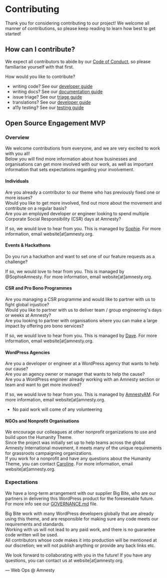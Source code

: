 # Contributing

Thank you for considering contributing to our project! We welcome all manner of contributions, so please keep reading to learn how best to get started!

## How can I contribute?

We expect all contributors to abide by our [Code of Conduct](CODE_OF_CONDUCT.md), so please familiarise yourself with that first.

How would you like to contribute?
- writing code? See our [developer guide](docs/contributors/code.md)
- writing docs? See our [documentation guide](docs/contributors/docs.md)
- issue triage? See our [triage guide](docs/contributors/triage.md)
- translations? See our [developer guide](docs/contributors/code.md)
- a11y testing? See our [testing guide](docs/contributors/a11y.md)

## Open Source Engagement MVP  

### Overview  

We welcome contributions from everyone, and we are very excited to work with you all!  
Below you will find more information about how businesses and organisations can get more involved with our work, as well as important information that sets expectations regarding your involvement.  

#### Individuals  

Are you already a contributor to our theme who has previously fixed one or more issues?  
Would you like to get more involved, find out more about the movement and contribute on a regular basis?  
Are you an employed developer or engineer looking to spend multiple Corporate Social Responsibility (CSR) days at Amnesty?  

If so, we would love to hear from you. This is managed by [Sophie](https://github.com/SophieAmnesty). For more information, email website[at]amnesty.org.  

#### Events & Hackathons  

Do you run a hackathon and want to set one of our feature requests as a challenge?  

If so, we would love to hear from you. This is managed by @SophieAmnesty. For more information, email website[at]amnesty.org.  

#### CSR and Pro Bono Programmes  

Are you managing a CSR programme and would like to partner with us to fight global injustice?  
Would you like to partner with us to deliver team / group engineering's days or weeks at Amnesty?  
Are you looking to partner with organisations where you can make a large impact by offering pro bono services?  

If so, we would love to hear from you. This is managed by [Dave](https://github.com/daveamnesty). For more information, email website[at]amnesty.org.  

#### WordPress Agencies  

Are you a developer or engineer at a WordPress agency that wants to help our cause?  
Are you an agency owner or manager that wants to help the cause?  
Are you a WordPress engineer already working with an Amnesty section or team and want to get more involved?  

If so, we would love to hear from you. This is managed by [AmnestyAM](https://github.com/AmnestyAM). For more information, email website[at]amnesty.org.  

* No paid work will come of any volunteering  

#### NGOs and Nonprofit Organisations   

We encourage our colleagues at other nonprofit organizations to use and build upon the Humanity Theme.  
Since the project was initially set up to help teams across the global Amnesty International movement, it meets many of the unique requirements for grassroots campaigning organizations.  
If you work for a nonprofit and have any questions about the Humanity Theme, you can contact [Caroline](https://github.com/carolinejcourtney). For more information, email website[at]amnesty.org.  


### Expectations   

We have a long-term arrangement with our supplier Big Bite, who are our partners in delivering this WordPress product for the foreseeable future.  
For more info see our [GOVERNANCE.md](GOVERNANCE.md) file.  

Big Bite work with many WordPress developers globally that are already using this theme, and are responsible for making sure any code meets our requirements and standards.  
Working with us will not lead to any paid work, and there is no guarantee code written will be used.  
All contributors whose code makes it into production will be mentioned at our discretion; we will not publish anything or provide any back links etc.  

We look forward to collaborating with you in the future! If you have any questions, you can contact us at website[at]amnesty.org.  

 
— Web Ops @ Amnesty  
